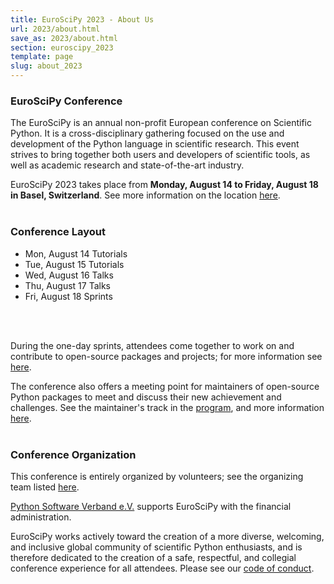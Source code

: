 ```yaml
---
title: EuroSciPy 2023 - About Us
url: 2023/about.html
save_as: 2023/about.html
section: euroscipy_2023
template: page
slug: about_2023
---
```

### EuroSciPy Conference
The EuroSciPy is an annual non-profit European conference on Scientific Python. It is a cross-disciplinary gathering focused on the use and
development of the Python language in scientific research. This event strives
to bring together both users and developers of scientific tools, as well as
academic research and state-of-the-art industry.

EuroSciPy 2023 takes place from **Monday, August 14 to Friday, August 18 in 
Basel, Switzerland**. See more information on the location [here](venue.html).
</br>
</br>
### Conference Layout

- Mon, August 14 Tutorials
- Tue, August 15 Tutorials
- Wed, August 16 Talks
- Thu, August 17 Talks
- Fri, August 18 Sprints
</br>
</br>

During the one-day sprints, attendees come together to work on and contribute to 
open-source packages and projects; for more information see [here](sprint.html). 

The conference also offers a meeting point for maintainers of open-source Python
packages to meet and discuss their new achievement and challenges. 
See the maintainer's track in the [program](schedule.html), and more information [here](maintainers.html).
</br>
</br>
### Conference Organization
This conference is entirely organized by volunteers; see the organizing team listed [here](organizers.html). 

[Python Software Verband e.V.](https://python-verband.org/) 
supports EuroSciPy with the financial administration.

EuroSciPy works actively toward the creation of a more diverse, welcoming, and 
inclusive global community of scientific Python enthusiasts, and is therefore 
dedicated to the creation of a safe, respectful, and collegial conference 
experience for all attendees. Please see our [code of conduct](code_of_conduct.html). 

